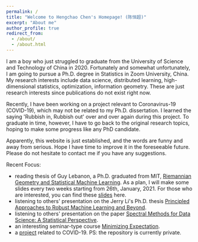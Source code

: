 ```yaml
---
permalink: /
title: "Welcome to Hengchao Chen's Homepage! (陈恒超)"
excerpt: "About me"
author_profile: true
redirect_from: 
  - /about/
  - /about.html
---
```


I am a boy who just struggled to graduate from the University of Science and Technology of China in 2020. Fortunately and somewhat unfortunately, I am going to pursue a Ph.D. degree in Statistics in Zoom University, China. My research interests include data science, distributed learning, high-dimensional statistics, optimization, information geometry. These are just research interests since publications do not exist right now. <br>

Recently, I have been working on a project relevant to Coronavirus-19 (COVID-19), which may not be related to my Ph.D. dissertation. I learned the saying 'Rubbish in, Rubbish out' over and over again during this project. To graduate in time, however, I have to go back to the original research topics, hoping to make some progress like any PhD candidate. <br>

Apparently, this website is just established, and the words are funny and away from serious. Hope I have time to improve it in the foreseeable future. Please do not hesitate to contact me if you have any suggestions.

Recent Focus:

- reading thesis of Guy Lebanon, a Ph.D. graduated from MIT, [Riemannian Geometry and Statistical Machine Learning](https://www.cs.cmu.edu/~lebanon/pub/thesis/thesis.pdf). As a plan, I will make some slides every two weeks starting from 26th, January, 2021. For those who are interested, you can find these [slides](/riegeostatml/) here. 
- listening to others' presentation on the Jerry Li's Ph.D. thesis [Principled Approaches to Robust Machine Learning and Beyond](https://jerryzli.github.io/robust-ml-fall19.html).
- listening to others' presentation on the paper [Spectral Methods for Data Science: A Statistical Perspective](https://arxiv.org/pdf/2012.08496.pdf). 
- an interesting seminar-type course [Minimizing Expectation](https://www.cs.toronto.edu/~cmaddis/courses/sta4273_w21/).
- a [project](https://github.com/HengchaoChen/Covid-19) related to COVID-19. PS: the repository is currently private.

